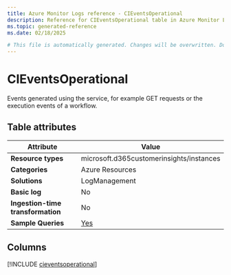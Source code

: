 ```yaml
---
title: Azure Monitor Logs reference - CIEventsOperational
description: Reference for CIEventsOperational table in Azure Monitor Logs.
ms.topic: generated-reference
ms.date: 02/18/2025

# This file is automatically generated. Changes will be overwritten. Do not change this file directly.
---
```


# CIEventsOperational

Events generated using the service, for example GET requests or the execution events of a workflow.


## Table attributes

|Attribute|Value|
|---|---|
|**Resource types**|microsoft.d365customerinsights/instances|
|**Categories**|Azure Resources|
|**Solutions**| LogManagement|
|**Basic log**|No|
|**Ingestion-time transformation**|No|
|**Sample Queries**|[Yes](/azure/azure-monitor/reference/queries/cieventsoperational)|



## Columns
  
[!INCLUDE [cieventsoperational](~/reusable-content/ce-skilling/azure/includes/azure-monitor/reference/tables/cieventsoperational-include.md)]
